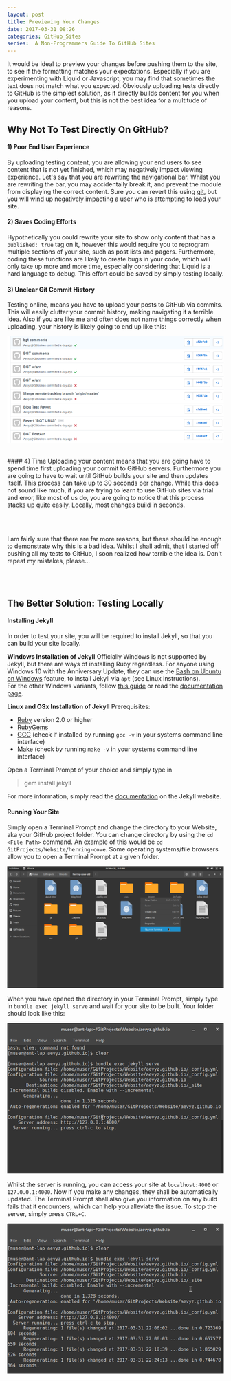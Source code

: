 ```yaml
---
layout: post
title: Previewing Your Changes
date: 2017-03-31 08:26
categories: GitHub_Sites
series:  A Non-Programmers Guide To GitHub Sites
---
```

It would be ideal to preview your changes before pushing them to the site, to see if the formatting matches your expectations. Especially if you are experimenting with Liquid or Javascript, you may find that sometimes the text does not match what you expected. Obviously uploading tests directly to GitHub is the simplest solution, as it directly builds content for you when you upload your content, but this is not the best idea for a multitude of reasons.

## Why Not To Test Directly On GitHub?
#### 1) Poor End User Experience
By uploading testing content, you are allowing your end users to see content that is not yet finished, which may negatively impact viewing experience. Let's say that you are rewriting the navigational bar. Whilst you are rewriting the bar, you may accidentally break it, and prevent the module from displaying the correct content. Sure you can revert this using [git](https://support.gitkraken.com/working-with-files/commits), but you will wind up negatively impacting a user who is attempting to load your site.

#### 2) Saves Coding Efforts
Hypothetically you could rewrite your site to show only content that has a `published: true` tag on it, however this would require you to reprogram multiple sections of your site, such as post lists and pagers. Furthermore, coding these functions are likely to create bugs in your code, which will only take up more and more time, especially considering that Liquid is a hard language to debug. This effort could be saved by simply testing locally.

#### 3) Unclear Git Commit History
Testing online, means you have to upload your posts to GitHub via commits. This will easily clutter your commit history, making navigating it a terrible idea. Also if you are like me and often does not name things correctly when uploading, your history is likely going to end up like this:

![Bad Github Commit History](/images/commit-history.png "A Very Bad GitHub Commit History")

<br>
#### 4) Time
Uploading your content means that you are going have to spend time first uploading your commit to GitHub servers. Furthermore you are going to have to wait until GitHub builds your site and then updates itself. This process can take up to 30 seconds per change. While this does not sound like much, if you are trying to learn to use GitHub sites via trial and error, like most of us do, you are going to notice that this process stacks up quite easily. Locally, most changes build in seconds.

<br><br>

I am fairly sure that there are far more reasons, but these should be enough to demonstrate why this is a bad idea. Whilst I shall admit, that I started off pushing all my tests to GitHub, I soon realized how terrible the idea is. Don't repeat my mistakes, please...

<br><br>
## <a name="test-local"></a>The Better Solution: Testing Locally

#### Installing Jekyll
In order to test your site, you will be required to install Jekyll, so that you can build your site locally.

__Windows Installation of Jekyll__
Officially Windows is not supported by Jekyll, but there are ways of installing Ruby regardless. For anyone using Windows 10 with the Anniversary Update, they can use the [Bash on Ubuntu on Windows](https://msdn.microsoft.com/en-us/commandline/wsl/about?f=255&MSPPError=-2147217396) feature, to install Jekyll via `apt` (see Linux instructions). <br> For the other Windows variants, follow [this guide](https://davidburela.wordpress.com/2015/11/28/easily-install-jekyll-on-windows-with-3-command-prompt-entries-and-chocolatey/) or read the [documentation page](https://jekyllrb.com/docs/installation/).

__Linux and OSx Installation of Jekyll__
Prerequisites:
* [Ruby](https://www.ruby-lang.org/en/downloads/) version 2.0 or higher
* [RubyGems](https://rubygems.org/pages/download)
* [GCC](https://gcc.gnu.org/install/) (check if installed by running `gcc -v` in your systems command line interface)
* [Make](https://www.gnu.org/software/make/) (check by running `make -v` in your systems command line interface)

Open a Terminal Prompt of your choice and simply type in
>gem install jekyll

For more information, simply read the [documentation](https://jekyllrb.com/docs/installation/) on the Jekyll website.

#### Running Your Site
Simply open a Terminal Prompt and change the directory to your Website, aka your GitHub project folder. You can change directory by using the `cd <File Path>` command. An example of this would be `cd GitProjects/Website/herring-cove`.
Some operating systems/file browsers allow you to open a Terminal Prompt at a given folder.

![Right Click to Open in Terminal](/images/open-in-terminal.png "An Example in the Antergos File Browser")

When you have opened the directory in your Terminal Prompt, simply type in `bundle exec jekyll serve` and wait for your site to be built. Your folder should look like this:

![Terminal when Ruby is launched](/images/jekyll-serve.png "After Executing Command")

Whilst the server is running, you can access your site at `localhost:4000` or `127.0.0.1:4000`. Now if you make any changes, they shall be automatically updated. The Terminal Prompt shall also give you information on any build fails that it encounters, which can help you alleviate the issue. To stop the server, simply press `CTRL+C`.

![Terminal when changes are made](/images/jekyll-file-regeneration.png "Jekyll when files are altered")
